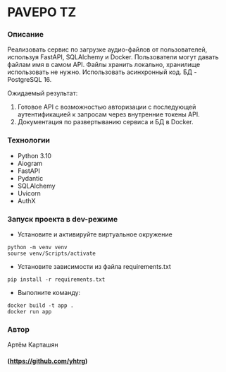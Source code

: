 # PAVEPO TZ
### Описание
Реализовать сервис по загрузке аудио-файлов от пользователей, используя FastAPI, SQLAlchemy и Docker. Пользователи могут давать файлам имя в самом API.
Файлы хранить локально, хранилище использовать не нужно.
Использовать асинхронный код.
БД - PostgreSQL 16.

Ожидаемый результат:
1. Готовое API с возможностью авторизации с последующей аутентификацией к запросам через внутренние токены API.
2. Документация по развертыванию сервиса и БД в Docker.
### Технологии
- Python 3.10
- Aiogram
- FastAPI
- Pydantic
- SQLAlchemy
- Uvicorn
- AuthX
### Запуск проекта в dev-режиме
- Установите и активируйте виртуальное окружение
```
python -m venv venv
sourse venv/Scripts/activate
```
- Установите зависимости из файла requirements.txt
```
pip install -r requirements.txt
``` 
- Выполните команду:
```
docker build -t app .
docker run app
```
### Автор
Артём Карташян
#### (https://github.com/yhtrg)